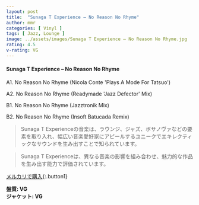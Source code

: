 ```yaml
---
layout: post
title:  "Sunaga T Experience – No Reason No Rhyme"
author: mmr
categories: [ Vinyl ]
tags: [ Jazz, Lounge ]
image: ../assets/images/Sunaga T Experience – No Reason No Rhyme.jpg
rating: 4.5
v-rating: VG
---
```


#### Sunaga T Experience – No Reason No Rhyme


A1. No Reason No Rhyme (Nicola Conte 'Plays A Mode For Tatsuo')


A2. No Reason No Rhyme (Readymade 'Jazz Defector' Mix)


B1. No Reason No Rhyme (Jazztronik Mix)


B2. No Reason No Rhyme (Insoft Batucada Remix)


> Sunaga T Experienceの音楽は、ラウンジ、ジャズ、ボサノヴァなどの要素を取り入れ、幅広い音楽愛好家にアピールするユニークでエキレクティックなサウンドを生み出すことで知られています。

> Sunaga T Experienceは、異なる音楽の影響を組み合わせ、魅力的な作品を生み出す能力で評価されています。


[メルカリで購入](https://jp.mercari.com/item/m16005291032){:.button1}


<div class="mt-4 mb-4 d-flex align-items-center">
<strong class="mr-1">盤質: VG</strong>
</div>
<div class="mt-4 mb-4 d-flex align-items-center">
<strong class="mr-1">ジャケット: VG</strong>
</div>